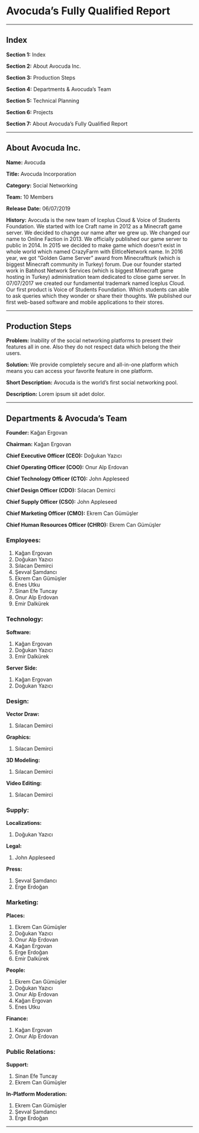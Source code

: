 # Avocuda’s Fully Qualified Report
- - - -
## Index

**Section 1:** Index

**Section 2:** About Avocuda Inc.

**Section 3:**  Production Steps

**Section 4:** Departments & Avocuda’s Team

**Section 5:** Technical Planning

**Section 6:** Projects

**Section 7:** About Avocuda’s Fully Qualified Report
- - - -
## About Avocuda Inc.

**Name:** Avocuda

**Title:** Avocuda Incorporation

**Category:** Social Networking

**Team:** 10 Members

**Release Date:** 06/07/2019

**History:** Avocuda is the new team of Iceplus Cloud & Voice of Students Foundation. We started with Ice Craft name in 2012 as a Minecraft game server. We decided to change our name after we grew up. We changed our name to Online Faction in 2013. We officially published our game server to public in 2014. In 2015 we decided to make game which doesn’t exist in whole world which named CrazyFarm with ElitIceNetwork name. In 2016 year, we got “Golden Game Server” award from Minecraftturk (which is biggest Minecraft community in Turkey) forum. Due our founder started work in Batıhost Network Services (which is biggest Minecraft game hosting in Turkey) administration team dedicated to close game server. In 07/07/2017 we created our fundamental trademark named Iceplus Cloud. Our first product is Voice of Students Foundation. Which students can able to ask queries which they wonder or share their thoughts. We published our first web-based software and mobile applications to their stores.
- - - -
## Production Steps
**Problem:**  Inability of the social networking platforms to present their features all in one. Also they do not respect data which belong the their users.

**Solution:** We provide completely secure and all-in-one platform which means you can access your favorite feature in one platform.

**Short Description:** Avocuda is the world’s first social networking pool.

**Description:** Lorem ipsum sit adet dolor.
- - - -
## Departments & Avocuda’s Team

**Founder:** Kağan Ergovan

**Chairman:** Kağan Ergovan

**Chief Executive Officer (CEO):** Doğukan Yazıcı

**Chief Operating Officer (COO):** Onur Alp Erdovan

**Chief Technology Officer (CTO):** John Appleseed

**Chief Design Officer (CDO):** Sılacan Demirci

**Chief Supply Officer (CSO):** John Appleseed

**Chief Marketing Officer (CMO):** Ekrem Can Gümüşler

**Chief Human Resources Officer (CHRO):** Ekrem Can Gümüşler

### Employees:
1. Kağan Ergovan 
2. Doğukan Yazıcı
3. Sılacan Demirci 
4. Şevval Şamdancı
5. Ekrem Can Gümüşler 
6. Enes Utku 
7. Sinan Efe Tuncay 
8. Onur Alp Erdovan
9. Emir Dalkürek

### Technology:
**Software:**
1. Kağan Ergovan
2. Doğukan Yazıcı
3. Emir Dalkürek

**Server Side:**
1. Kağan Ergovan
2. Doğukan Yazıcı

### Design:
**Vector Draw:**
1. Sılacan Demirci

**Graphics:**
1. Sılacan Demirci

**3D Modeling:**
1. Sılacan Demirci

**Video Editing:**
1. Sılacan Demirci

### Supply:
**Localizations:**
1. Doğukan Yazıcı

**Legal:**
1. John Appleseed

**Press:**
1. Şevval Şamdancı
2. Erge Erdoğan

### Marketing:
**Places:**
1. Ekrem Can Gümüşler
2. Doğukan Yazıcı
3. Onur Alp Erdovan
4. Kağan Ergovan
5. Erge Erdoğan
6. Emir Dalkürek

**People:**
1. Ekrem Can Gümüşler
2. Doğukan Yazıcı
3. Onur Alp Erdovan
4. Kağan Ergovan
5. Enes Utku

**Finance:**
1. Kağan Ergovan
2. Onur Alp Erdovan

### Public Relations:
**Support:**
1. Sinan Efe Tuncay
2. Ekrem Can Gümüşler

**In-Platform Moderation:**
1. Ekrem Can Gümüşler
2. Şevval Şamdancı
3. Erge Erdoğan
- - - -
